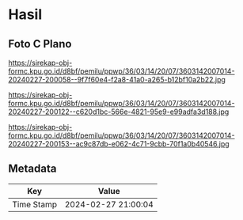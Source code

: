 # Hasil

## Foto C Plano

https://sirekap-obj-formc.kpu.go.id/d8bf/pemilu/ppwp/36/03/14/20/07/3603142007014-20240227-200058--9f7f60e4-f2a8-41a0-a265-b12bf10a2b22.jpg

https://sirekap-obj-formc.kpu.go.id/d8bf/pemilu/ppwp/36/03/14/20/07/3603142007014-20240227-200122--c620d1bc-566e-4821-95e9-e99adfa3d188.jpg

https://sirekap-obj-formc.kpu.go.id/d8bf/pemilu/ppwp/36/03/14/20/07/3603142007014-20240227-200153--ac9c87db-e062-4c71-9cbb-70f1a0b40546.jpg


## Metadata

| Key        | Value               |
| ---------- | ------------------- |
| Time Stamp | 2024-02-27 21:00:04 |



